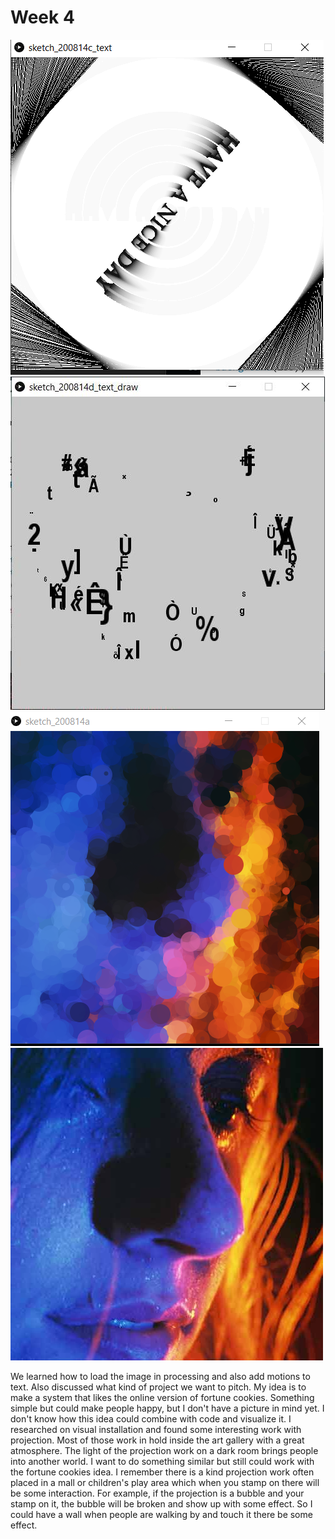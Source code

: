 # Week 4
![image](https://github.com/ShidiX-1/Slave-to-the-Algorithm-A1/blob/master/week%204/WeChat%20Image_20200924111918.png)
![image](https://github.com/ShidiX-1/Slave-to-the-Algorithm-A1/blob/master/week%204/WeChat%20Screenshot_20200924194039.jpg)
![image](https://github.com/ShidiX-1/Slave-to-the-Algorithm-A1/blob/master/week%204/WeChat%20Screenshot_20200924194657.png)
![image](https://github.com/ShidiX-1/Slave-to-the-Algorithm-A1/blob/master/week%204/untitled-article-1460557037-body-image-1460557531.jpg)

We learned how to load the image in processing and also add motions to text. Also discussed what kind of project we want to pitch.  My idea is to make a system that likes the online version of fortune cookies. Something simple but could make people happy, but I don't have a picture in mind yet. I don't know how this idea could combine with code and visualize it. 
I researched on visual installation and found some interesting work with projection. Most of those work in hold inside the art gallery with a great atmosphere. The light of the projection work on a dark room brings people into another world. I want to do something similar but still could work with the fortune cookies idea.
I remember there is a kind projection work often placed in a mall or children's play area which when you stamp on there will be some interaction. For example, if the projection is a bubble and your stamp on it, the bubble will be broken and show up with some effect. So I could have a wall when people are walking by and touch it there be some effect.
